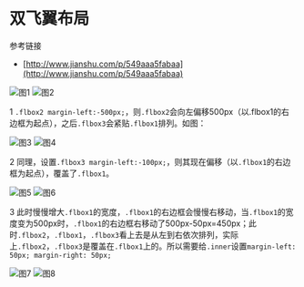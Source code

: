 # 双飞翼布局

参考链接
- [http://www.jianshu.com/p/549aaa5fabaa](http://www.jianshu.com/p/549aaa5fabaa)

![图1](http://image.newarea.site/20230725/shaungfeiyi01.png)
![图2](http://image.newarea.site/20230725/shuangfeiyi02.png)

1 `.flbox2 margin-left:-500px;`，则`.flbox2`会向左偏移500px（以.flbox1的右边框为起点），之后`.flbox3`会紧贴`.flbox1`排列。如图：

![图3](http://image.newarea.site/20230725/shuangfeiyi03.png)
![图4](http://image.newarea.site/20230725/shuangfeiyi04.png)

2 同理，设置`.flbox3 margin-left:-100px;`，则其现在偏移（以`.flbox1`的右边框为起点），覆盖了`.flbox1`。

![图5](http://image.newarea.site/20230725/shuangfeiyi05.png)
![图6](http://image.newarea.site/20230725/shuangfeiyi06.png)

3 此时慢慢增大`.flbox1`的宽度，`.flbox1`的右边框会慢慢右移动，当`.flbox1`的宽度变为500px时，`.flbox1`的右边框右移动了500px-50px=450px；此时`.flbox2`，`.flbox1`，`.flbox3`看上去是从左到右依次排列，实际上`.flbox2`，`.flbox3`是覆盖在`.flbox1`上的。所以需要给`.inner`设置`margin-left: 50px; margin-right: 50px;`

![图7](http://image.newarea.site/20230725/shuangfeiyi07.png)
![图8](http://image.newarea.site/20230725/shuangfeiyi08.png)
